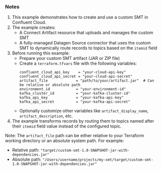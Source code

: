 ### Notes

1. This example demonstrates how to create and use a custom SMT in Confluent Cloud.
2. The example creates:
   - A Connect Artifact resource that uploads and manages the custom SMT
   - A fully-managed Datagen Source connector that uses the custom SMT to dynamically route records to topics based on the `itemid` field
3. Before running this example:
   - Prepare your custom SMT artifact (JAR or ZIP file)
   - Create a `terraform.tfvars` file with the following variables:
     ```hcl
     confluent_cloud_api_key    = "your-cloud-api-key"
     confluent_cloud_api_secret = "your-cloud-api-secret"
     artifact_file             = "path/to/your/artifact.jar"  # Can be relative or absolute path
     environment_id            = "your-environment-id"
     kafka_cluster_id          = "your-kafka-cluster-id"
     kafka_api_key             = "your-kafka-api-key"
     kafka_api_secret          = "your-kafka-api-secret"
     ```
   - Optionally customize other variables like `artifact_display_name`, `artifact_description`, etc.
4. The example transforms records by routing them to topics named after their `itemid` field value instead of the configured topic.

Note: The `artifact_file` path can be either relative to your Terraform working directory or an absolute system path. For example:
- Relative path: `"target/custom-smt-1.0-SNAPSHOT-jar-with-dependencies.jar"`
- Absolute path: `"/Users/username/projects/my-smt/target/custom-smt-1.0-SNAPSHOT-jar-with-dependencies.jar"` 